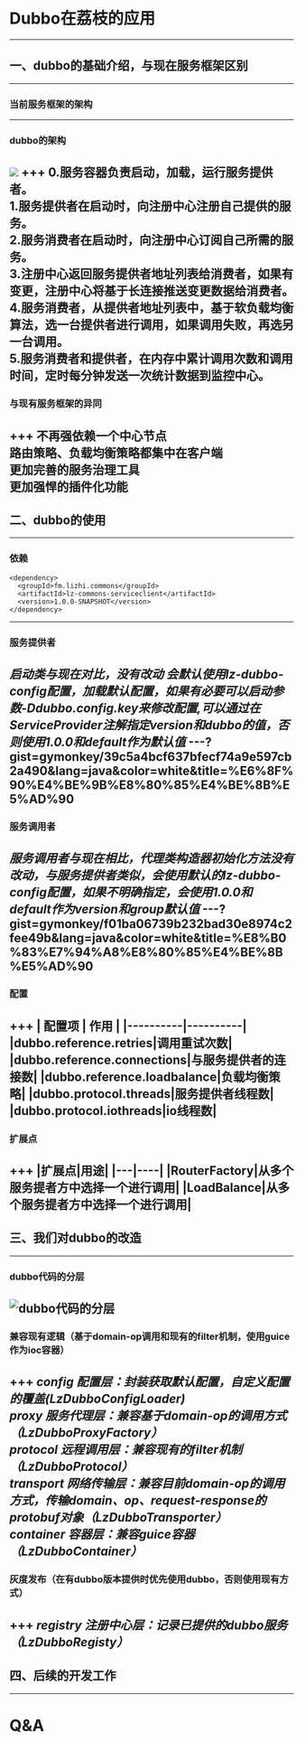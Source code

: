 # Dubbo在荔枝的应用
---
## 一、dubbo的基础介绍，与现在服务框架区别
---
### 当前服务框架的架构
---
### dubbo的架构
![](http://wx4.sinaimg.cn/mw690/0060lm7Tly1fwdp9x22o7j30ci08cdg2.jpg)
+++
0.服务容器负责启动，加载，运行服务提供者。  
1.服务提供者在启动时，向注册中心注册自己提供的服务。  
2.服务消费者在启动时，向注册中心订阅自己所需的服务。  
3.注册中心返回服务提供者地址列表给消费者，如果有变更，注册中心将基于长连接推送变更数据给消费者。  
4.服务消费者，从提供者地址列表中，基于软负载均衡算法，选一台提供者进行调用，如果调用失败，再选另一台调用。  
5.服务消费者和提供者，在内存中累计调用次数和调用时间，定时每分钟发送一次统计数据到监控中心。
---
###  与现有服务框架的异同
+++
不再强依赖一个中心节点  
路由策略、负载均衡策略都集中在客户端  
更加完善的服务治理工具  
更加强悍的插件化功能  
---
## 二、dubbo的使用
---
### 依赖
```
<dependency>
  <groupId>fm.lizhi.commons</groupId>
  <artifactId>lz-commons-serviceclient</artifactId>
  <version>1.0.0-SNAPSHOT</version>
</dependency>
```
---
### 服务提供者  
*启动类与现在对比，没有改动
会默认使用lz-dubbo-config配置，加载默认配置，如果有必要可以启动参数-Ddubbo.config.key来修改配置,可以通过在ServiceProvider注解指定version和dubbo的值，否则使用1.0.0和default作为默认值*
---?gist=gymonkey/39c5a4bcf637bfecf74a9e597cb2a490&lang=java&color=white&title=%E6%8F%90%E4%BE%9B%E8%80%85%E4%BE%8B%E5%AD%90
---  
### 服务调用者
*服务调用者与现在相比，代理类构造器初始化方法没有改动，与服务提供者类似，会使用默认的lz-dubbo-config配置，如果不明确指定，会使用1.0.0和default作为version和group默认值* 
---?gist=gymonkey/f01ba06739b232bad30e8974c2fee49b&lang=java&color=white&title=%E8%B0%83%E7%94%A8%E8%80%85%E4%BE%8B%E5%AD%90
---
 ### 配置
+++
| 配置项 | 作用 |
|----------|----------|
|dubbo.reference.retries|调用重试次数|
|dubbo.reference.connections|与服务提供者的连接数|
|dubbo.reference.loadbalance|负载均衡策略|
|dubbo.protocol.threads|服务提供者线程数|
|dubbo.protocol.iothreads|io线程数|
---
### 扩展点
+++
|扩展点|用途|
|---|----|
|RouterFactory|从多个服务提者方中选择一个进行调用|
|LoadBalance|从多个服务提者方中选择一个进行调用|
---
## 三、我们对dubbo的改造
---
### dubbo代码的分层
![dubbo代码的分层](http://wx2.sinaimg.cn/mw690/0060lm7Tly1fwdkup8d7yj30p00iqjx2.jpg)  
---
### 兼容现有逻辑（基于domain-op调用和现有的filter机制，使用guice作为ioc容器）  
+++
*config 配置层：封装获取默认配置，自定义配置的覆盖(LzDubboConfigLoader)*  
*proxy 服务代理层：兼容基于domain-op的调用方式（LzDubboProxyFactory）*  
*protocol 远程调用层：兼容现有的filter机制（LzDubboProtocol）*  
*transport 网络传输层：兼容目前domain-op的调用方式，传输domain、op、request-response的protobuf对象（LzDubboTransporter）*  
*container 容器层：兼容guice容器（LzDubboContainer）*
---  
### 灰度发布（在有dubbo版本提供时优先使用dubbo，否则使用现有方式）
+++
*registry 注册中心层：记录已提供的dubbo服务（LzDubboRegisty）*
---
## 四、后续的开发工作
---
# Q&A
